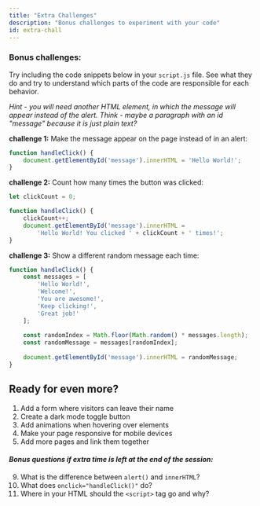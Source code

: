 ```yaml
---
title: "Extra Challenges"
description: "Bonus challenges to experiment with your code"
id: extra-chall
---
```


### Bonus challenges:

Try including the code snippets below in your `script.js` file. See what they do and try to understand which parts of the code are responsible for each behavior.    
  

*Hint - you will need another HTML element, in which the message will appear instead of the alert. Think - maybe a paragraph with an id "message" because it is just plain text?*

**challenge 1:**
Make the message appear on the page instead of in an alert:
```javascript
function handleClick() {
    document.getElementById('message').innerHTML = 'Hello World!';
}
```

**challenge 2:**
Count how many times the button was clicked:
```javascript
let clickCount = 0;

function handleClick() {
    clickCount++;
    document.getElementById('message').innerHTML = 
        'Hello World! You clicked ' + clickCount + ' times!';
}
```

**challenge 3:**
Show a different random message each time:
```javascript
function handleClick() {
    const messages = [
        'Hello World!',
        'Welcome!',
        'You are awesome!',
        'Keep clicking!',
        'Great job!'
    ];
    
    const randomIndex = Math.floor(Math.random() * messages.length);
    const randomMessage = messages[randomIndex];
    
    document.getElementById('message').innerHTML = randomMessage;
}
```

## Ready for even more?

1. Add a form where visitors can leave their name
2. Create a dark mode toggle button
3. Add animations when hovering over elements
4. Make your page responsive for mobile devices
5. Add more pages and link them together

#### _Bonus questions if extra time is left at the end of the session:_

9. What is the difference between `alert()` and `innerHTML`?
10. What does `onclick="handleClick()"` do?
11. Where in your HTML should the `<script>` tag go and why?